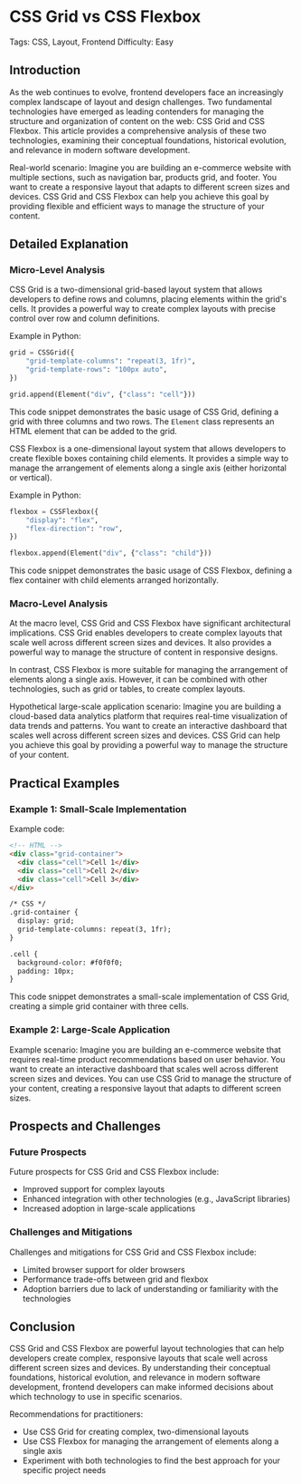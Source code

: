 # CSS Grid vs CSS Flexbox
Tags: CSS, Layout, Frontend
Difficulty: Easy

## Introduction

As the web continues to evolve, frontend developers face an increasingly complex landscape of layout and design challenges. Two fundamental technologies have emerged as leading contenders for managing the structure and organization of content on the web: CSS Grid and CSS Flexbox. This article provides a comprehensive analysis of these two technologies, examining their conceptual foundations, historical evolution, and relevance in modern software development.

Real-world scenario: Imagine you are building an e-commerce website with multiple sections, such as navigation bar, products grid, and footer. You want to create a responsive layout that adapts to different screen sizes and devices. CSS Grid and CSS Flexbox can help you achieve this goal by providing flexible and efficient ways to manage the structure of your content.

## Detailed Explanation

### Micro-Level Analysis

CSS Grid is a two-dimensional grid-based layout system that allows developers to define rows and columns, placing elements within the grid's cells. It provides a powerful way to create complex layouts with precise control over row and column definitions.

Example in Python:
```python
grid = CSSGrid({
    "grid-template-columns": "repeat(3, 1fr)",
    "grid-template-rows": "100px auto",
})

grid.append(Element("div", {"class": "cell"}))
```
This code snippet demonstrates the basic usage of CSS Grid, defining a grid with three columns and two rows. The `Element` class represents an HTML element that can be added to the grid.

CSS Flexbox is a one-dimensional layout system that allows developers to create flexible boxes containing child elements. It provides a simple way to manage the arrangement of elements along a single axis (either horizontal or vertical).

Example in Python:
```python
flexbox = CSSFlexbox({
    "display": "flex",
    "flex-direction": "row",
})

flexbox.append(Element("div", {"class": "child"}))
```
This code snippet demonstrates the basic usage of CSS Flexbox, defining a flex container with child elements arranged horizontally.

### Macro-Level Analysis

At the macro level, CSS Grid and CSS Flexbox have significant architectural implications. CSS Grid enables developers to create complex layouts that scale well across different screen sizes and devices. It also provides a powerful way to manage the structure of content in responsive designs.

In contrast, CSS Flexbox is more suitable for managing the arrangement of elements along a single axis. However, it can be combined with other technologies, such as grid or tables, to create complex layouts.

Hypothetical large-scale application scenario: Imagine you are building a cloud-based data analytics platform that requires real-time visualization of data trends and patterns. You want to create an interactive dashboard that scales well across different screen sizes and devices. CSS Grid can help you achieve this goal by providing a powerful way to manage the structure of your content.

## Practical Examples

### Example 1: Small-Scale Implementation

Example code:
```html
<!-- HTML -->
<div class="grid-container">
  <div class="cell">Cell 1</div>
  <div class="cell">Cell 2</div>
  <div class="cell">Cell 3</div>
</div>

/* CSS */
.grid-container {
  display: grid;
  grid-template-columns: repeat(3, 1fr);
}

.cell {
  background-color: #f0f0f0;
  padding: 10px;
}
```
This code snippet demonstrates a small-scale implementation of CSS Grid, creating a simple grid container with three cells.

### Example 2: Large-Scale Application

Example scenario: Imagine you are building an e-commerce website that requires real-time product recommendations based on user behavior. You want to create an interactive dashboard that scales well across different screen sizes and devices. You can use CSS Grid to manage the structure of your content, creating a responsive layout that adapts to different screen sizes.

## Prospects and Challenges

### Future Prospects

Future prospects for CSS Grid and CSS Flexbox include:

* Improved support for complex layouts
* Enhanced integration with other technologies (e.g., JavaScript libraries)
* Increased adoption in large-scale applications

### Challenges and Mitigations

Challenges and mitigations for CSS Grid and CSS Flexbox include:

* Limited browser support for older browsers
* Performance trade-offs between grid and flexbox
* Adoption barriers due to lack of understanding or familiarity with the technologies

## Conclusion

CSS Grid and CSS Flexbox are powerful layout technologies that can help developers create complex, responsive layouts that scale well across different screen sizes and devices. By understanding their conceptual foundations, historical evolution, and relevance in modern software development, frontend developers can make informed decisions about which technology to use in specific scenarios.

Recommendations for practitioners:

* Use CSS Grid for creating complex, two-dimensional layouts
* Use CSS Flexbox for managing the arrangement of elements along a single axis
* Experiment with both technologies to find the best approach for your specific project needs